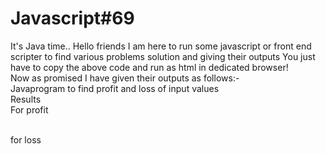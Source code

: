 # Javascript#69
It's Java time..
Hello friends I am here to run some javascript or front end scripter to find various problems solution and giving their outputs
You just have to copy the above code and run as html in dedicated browser!
<br>Now as promised I have given their outputs as follows:-</br>
Javaprogram to find profit and loss of input values</br>
Results<br>
For profit<br>



</br>for loss<br>

